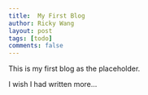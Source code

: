 ```yaml
---
title:  My First Blog
author: Ricky Wang
layout: post
tags: [todo]
comments: false
---
```

This is my first blog as the placeholder.

I wish I had written more...
